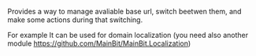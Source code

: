 Provides a way to manage avaliable base url, switch beetwen them, and make some actions during that switching.

For example It can be used for domain localization (you need also another module https://github.com/MainBit/MainBit.Localization)
